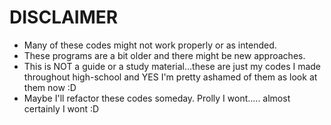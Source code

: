 # DISCLAIMER
- Many of these codes might not work properly or as intended. 
- These programs are a bit older and there might be new approaches.
- This is NOT a guide or a study material...these are just my codes I made throughout high-school and YES I'm pretty ashamed of them as look at them now :D
- Maybe I'll refactor these codes someday. Prolly I wont..... almost certainly I wont :D
